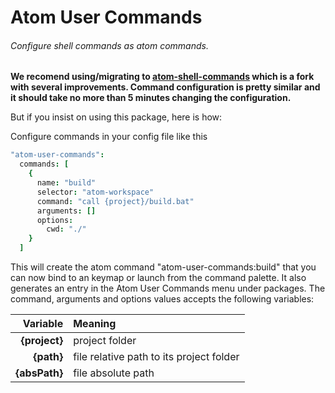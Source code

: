 # Atom User Commands
###### Configure shell commands as atom commands.

**We recomend using/migrating to [atom-shell-commands](https://atom.io/packages/atom-shell-commands) which is a fork with several improvements.
Command configuration is pretty similar and it should take no more than 5 minutes changing the configuration.**

But if you insist on using this package, here is how:

Configure commands in your config file like this
```cson
"atom-user-commands":
  commands: [
    {
      name: "build"
      selector: "atom-workspace"
      command: "call {project}/build.bat"
      arguments: []
      options:
        cwd: "./"
    }
  ]
 ```
This will create the atom command "atom-user-commands:build" that you can now bind to an keymap or launch from the command palette.
It also generates an entry in the Atom User Commands menu under packages. The command, arguments and options values accepts the  following variables:

| Variable      | Meaning
|          ---: | :---                                              
| **{project}** | project folder                          
| **{path}**    | file relative path to its project folder
| **{absPath}** | file absolute path                      
